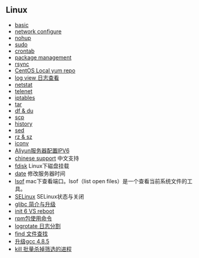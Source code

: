 ## Linux
- [basic](basic.md)
- [network configure](network_configure.md)
- [nohup](nohup.md)
- [sudo](sudo.md)
- [crontab](crontab.md)
- [package management](package_management.md)
- [rsync](rsync.md)
- [CentOS Local yum repo](CentOSLocalYumRepo.md)
- [log view 日志查看](log_view.md)
- [netstat](netstat.md)
- [telenet](telenet.md)
- [iptables](iptables.md)
- [tar](tar.md)
- [df & du](df_du.md)
- [scp](scp.md)
- [history](history.md)
- [sed](sed.md)
- [rz & sz](rzsz.md)
- [iconv](iconv.md)
- [Aliyun服务器配置IPV6](ipv6_aliyun.md)
- [chinese support](chinese_support.md) 中文支持
- [fdisk](fdisk.md) Linux下磁盘挂载
- [date](date.md) 修改服务器时间
- [lsof](lsof.md) mac下查看端口。lsof（list open files）是一个查看当前系统文件的工具。
- [SELinux](SELinux.md) SELinux状态与关闭
- [glibc 简介与升级](glibc.md)
- [init 6 VS reboot](init6_reboot.md)
- [rpm包使用命令](rpm.md)
- [logrotate 日志分割](logrotate.md)
- [find 文件查找](find.md)
- [升级gcc 4.8.5](gcc.md)
- [kill 批量杀掉筛选的进程](kill.md)